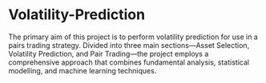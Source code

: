 # Volatility-Prediction
The primary aim of this project is to perform volatility prediction for use in a pairs trading strategy. Divided into three main sections—Asset Selection, Volatility Prediction, and Pair Trading—the project employs a comprehensive approach that combines fundamental analysis, statistical modelling, and machine learning techniques. 
